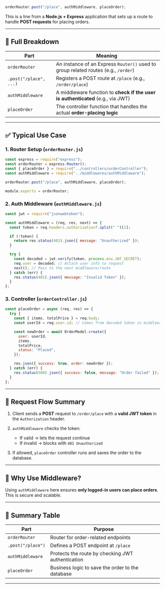 ```js
orderRouter.post("/place", authMiddleware, placeOrder);
```

This is a line from a **Node.js + Express** application that sets up a route to handle **POST requests** for placing orders.

---

## 🧠 Full Breakdown

| Part                   | Meaning                                                                            |
| ---------------------- | ---------------------------------------------------------------------------------- |
| `orderRouter`          | An instance of an Express `Router()` used to group related routes (e.g., `/order`) |
| `.post("/place", ...)` | Registers a POST route at `/place` (e.g., `/order/place`)                          |
| `authMiddleware`       | A middleware function to **check if the user is authenticated** (e.g., via JWT)    |
| `placeOrder`           | The controller function that handles the actual **order-placing logic**            |

---

## ✅ Typical Use Case

### 1. **Router Setup (`orderRouter.js`)**

```js
const express = require("express");
const orderRouter = express.Router();
const { placeOrder } = require("../controllers/orderController");
const authMiddleware = require("../middlewares/authMiddleware");

orderRouter.post("/place", authMiddleware, placeOrder);

module.exports = orderRouter;
```

### 2. **Auth Middleware (`authMiddleware.js`)**

```js
const jwt = require("jsonwebtoken");

const authMiddleware = (req, res, next) => {
  const token = req.headers.authorization?.split(" ")[1];

  if (!token) {
    return res.status(401).json({ message: "Unauthorized" });
  }

  try {
    const decoded = jwt.verify(token, process.env.JWT_SECRET);
    req.user = decoded; // Attach user info to request
    next(); // Pass to the next middleware/route
  } catch (err) {
    res.status(401).json({ message: "Invalid Token" });
  }
};
```

### 3. **Controller (`orderController.js`)**

```js
const placeOrder = async (req, res) => {
  try {
    const { items, totalPrice } = req.body;
    const userId = req.user.id; // Comes from decoded token in middleware

    const newOrder = await OrderModel.create({
      user: userId,
      items,
      totalPrice,
      status: "Placed",
    });

    res.json({ success: true, order: newOrder });
  } catch (err) {
    res.status(500).json({ success: false, message: "Order failed" });
  }
};
```

---

## 🔄 Request Flow Summary

1. Client sends a **POST** request to `/order/place` with a **valid JWT token** in the `Authorization` header.
2. `authMiddleware` checks the token:

   * If valid → lets the request continue
   * If invalid → blocks with `401 Unauthorized`
3. If allowed, `placeOrder` controller runs and saves the order to the database.

---

## 🔐 Why Use Middleware?

Using `authMiddleware` here ensures **only logged-in users can place orders**. This is secure and scalable.

---

## 📌 Summary Table

| Part              | Purpose                                           |
| ----------------- | ------------------------------------------------- |
| `orderRouter`     | Router for order-related endpoints                |
| `.post("/place")` | Defines a POST endpoint at `/place`               |
| `authMiddleware`  | Protects the route by checking JWT authentication |
| `placeOrder`      | Business logic to save the order to the database  |

---
